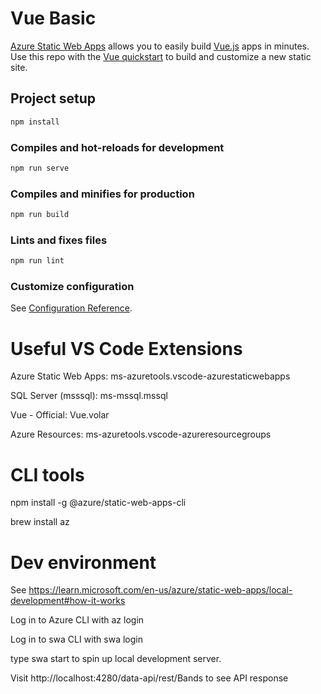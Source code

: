 # Vue Basic

[Azure Static Web Apps](https://docs.microsoft.com/azure/static-web-apps/overview) allows you to easily build [Vue.js](https://vuejs.org/) apps in minutes. Use this repo with the [Vue quickstart](https://docs.microsoft.com/azure/static-web-apps/getting-started?tabs=vue) to build and customize a new static site.

## Project setup

```bash
npm install
```

### Compiles and hot-reloads for development

```bash
npm run serve
```

### Compiles and minifies for production

```bash
npm run build
```

### Lints and fixes files

```bash
npm run lint
```

### Customize configuration

See [Configuration Reference](https://cli.vuejs.org/config/).

# Useful VS Code Extensions

Azure Static Web Apps: ms-azuretools.vscode-azurestaticwebapps

SQL Server (msssql): ms-mssql.mssql

Vue - Official: Vue.volar

Azure Resources: ms-azuretools.vscode-azureresourcegroups


# CLI tools

npm install -g @azure/static-web-apps-cli

brew install az

# Dev environment

See https://learn.microsoft.com/en-us/azure/static-web-apps/local-development#how-it-works

Log in to Azure CLI with az login

Log in to swa CLI with swa login

type swa start to spin up local development server. 

Visit http://localhost:4280/data-api/rest/Bands to see API response